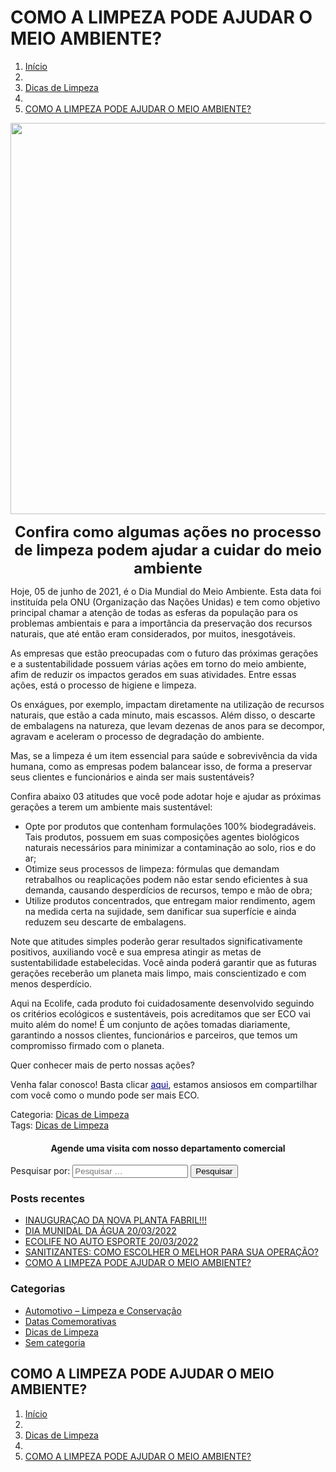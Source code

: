 

<div class="vc_col-sm-12 wpb_column vc_column_container"><div class="vc_column-inner"><div class="wpb_wrapper"><div class="g-cols wpb_row  type_default valign_middle vc_inner"><div class="vc_col-sm-6 wpb_column vc_column_container"><div class="vc_column-inner"><div class="wpb_wrapper"><h1 class="w-post-elm post_title us_custom_9e2863ac entry-title" itemprop="headline">COMO A LIMPEZA PODE AJUDAR O MEIO AMBIENTE?</h1></div></div></div><div class="vc_col-sm-6 wpb_column vc_column_container"><div class="vc_column-inner"><div class="wpb_wrapper"><ol class="g-breadcrumbs us_custom_ae7a28be separator_icon align_left" itemscope="" itemtype="http://schema.org/BreadcrumbList"><li class="g-breadcrumbs-item" itemprop="itemListElement" itemscope="" itemtype="http://schema.org/ListItem"><a itemprop="item" href="https://ecolifequimicabrasil.com.br/"><span itemprop="name">Início</span></a><meta itemprop="position" content="1"></li><li class="g-breadcrumbs-separator"><i class="far fa-angle-right"></i></li><li class="g-breadcrumbs-item" itemprop="itemListElement" itemscope="" itemtype="http://schema.org/ListItem"><a itemprop="item" href="https://ecolifequimicabrasil.com.br/category/dicas-de-limpeza/"><span itemprop="name">Dicas de Limpeza</span></a><meta itemprop="position" content="2"></li><li class="g-breadcrumbs-separator"><i class="far fa-angle-right"></i></li><li class="g-breadcrumbs-item" itemprop="itemListElement" itemscope="" itemtype="http://schema.org/ListItem"><a itemprop="item" href="https://ecolifequimicabrasil.com.br/como-a-limpeza-pode-ajudar-o-meio-ambiente/"><span itemprop="name">COMO A LIMPEZA PODE AJUDAR O MEIO AMBIENTE?</span></a><meta itemprop="position" content="3"></li></ol></div></div></div></div></div></div></div></div></div></section>
<section class="l-section height_auto for_sidebar at_right"><div class="l-section-h"><div class="g-cols type_default valign_top"><div class="vc_col-sm-9 vc_column_container l-content"><div class="vc_column-inner"><div class="wpb_wrapper"><section class="l-section wpb_row height_medium"><div class="l-section-h i-cf"><div class="g-cols vc_row type_default valign_top"><div class="vc_col-sm-12 wpb_column vc_column_container"><div class="vc_column-inner"><div class="wpb_wrapper"><div class="w-post-elm post_image stretched"><img width="626" height="626" src="https://ecolifequimicabrasil.com.br/wp-content/uploads/2021/05/salve-o-conceito-de-planeta-com-pessoas-cuidando-da-terra_23-2148522570.jpg" data-lazy-type="image" data-src="https://ecolifequimicabrasil.com.br/wp-content/uploads/2021/05/salve-o-conceito-de-planeta-com-pessoas-cuidando-da-terra_23-2148522570.jpg" class="attachment-large size-large wp-post-image lazy-loaded" alt="" srcset="" data-srcset="https://ecolifequimicabrasil.com.br/wp-content/uploads/2021/05/salve-o-conceito-de-planeta-com-pessoas-cuidando-da-terra_23-2148522570.jpg 626w, https://ecolifequimicabrasil.com.br/wp-content/uploads/2021/05/salve-o-conceito-de-planeta-com-pessoas-cuidando-da-terra_23-2148522570-300x300.jpg 300w, https://ecolifequimicabrasil.com.br/wp-content/uploads/2021/05/salve-o-conceito-de-planeta-com-pessoas-cuidando-da-terra_23-2148522570-150x150.jpg 150w, https://ecolifequimicabrasil.com.br/wp-content/uploads/2021/05/salve-o-conceito-de-planeta-com-pessoas-cuidando-da-terra_23-2148522570-450x450.jpg 450w, https://ecolifequimicabrasil.com.br/wp-content/uploads/2021/05/salve-o-conceito-de-planeta-com-pessoas-cuidando-da-terra_23-2148522570-250x250.jpg 250w" sizes="(max-width: 626px) 100vw, 626px"></div><div class="w-separator size_small"></div><div class="w-post-elm post_content" itemprop="text"><p style="text-align: center;"><span style="font-size: 24px;"><strong>Confira como algumas ações no processo de limpeza podem ajudar a cuidar do meio ambiente</strong></span></p>
<p>Hoje, 05 de junho de 2021, é o Dia Mundial do Meio Ambiente. Esta data foi instituída pela ONU (Organização das Nações Unidas) e tem como objetivo principal chamar a atenção de todas as esferas da população para os problemas ambientais e para a importância da preservação dos recursos naturais, que até então eram considerados, por muitos, inesgotáveis.</p>
<p>As empresas que estão preocupadas com o futuro das próximas gerações e a sustentabilidade possuem várias ações em torno do meio ambiente, afim de reduzir os impactos gerados em suas atividades. Entre essas ações, está o processo de higiene e limpeza.</p>
<p>Os enxágues, por exemplo, impactam diretamente na utilização de recursos naturais, que estão a cada minuto, mais escassos. Além disso, o descarte de embalagens na natureza, que levam dezenas de anos para se decompor, agravam e aceleram o processo de degradação do ambiente.</p>
<p>Mas, se a limpeza é um item essencial para saúde e sobrevivência da vida humana, como as empresas podem balancear isso, de forma a preservar seus clientes e funcionários e ainda ser mais sustentáveis?</p>
<p>Confira abaixo 03 atitudes que você pode adotar hoje e ajudar as próximas gerações a terem um ambiente mais sustentável:</p>
<ul>
<li>Opte por produtos que contenham formulações 100% biodegradáveis. Tais produtos, possuem em suas composições agentes biológicos naturais necessários para minimizar a contaminação ao solo, rios e do ar;</li>
<li>Otimize seus processos de limpeza: fórmulas que demandam retrabalhos ou reaplicações podem não estar sendo eficientes à sua demanda, causando desperdícios de recursos, tempo e mão de obra;</li>
<li>Utilize produtos concentrados, que entregam maior rendimento, agem na medida certa na sujidade, sem danificar sua superfície e ainda reduzem seu descarte de embalagens.</li>
</ul>
<p>Note que atitudes simples poderão gerar resultados significativamente positivos, auxiliando você e sua empresa atingir as metas de sustentabilidade estabelecidas. Você ainda poderá garantir que as futuras gerações receberão um planeta mais limpo, mais conscientizado e com menos desperdício.</p>
<p>Aqui na Ecolife, cada produto foi cuidadosamente desenvolvido seguindo os critérios ecológicos e sustentáveis, pois acreditamos que ser ECO vai muito além do nome! É um conjunto de ações tomadas diariamente, garantindo a nossos clientes, funcionários e parceiros, que temos um compromisso firmado com o planeta.</p>
<p>Quer conhecer mais de perto nossas ações?</p>
<p>Venha falar conosco! Basta clicar <span style="text-decoration: underline;"><span style="color: #000080; text-decoration: underline;"><a style="color: #000080; text-decoration: underline;" href="https://api.whatsapp.com/send?phone=5515991771759&amp;text=&amp;source=&amp;data=&amp;app_absent=">aqui</a></span></span>, estamos ansiosos em compartilhar com você como o mundo pode ser mais ECO.</p>
</div><div class="w-separator size_small with_line width_default thick_1 style_solid color_border align_center"><div class="w-separator-h"></div></div><div class="w-hwrapper align_left valign_top wrap"><div class="w-post-elm post_taxonomy us_custom_ea2be81a style_simple"><span class="w-post-elm-before">Categoria: </span><a href="https://ecolifequimicabrasil.com.br/category/dicas-de-limpeza/">Dicas de Limpeza</a></div><div class="w-post-elm post_taxonomy us_custom_ea2be81a style_simple"><span class="w-post-elm-before">Tags: </span><a href="https://ecolifequimicabrasil.com.br/category/dicas-de-limpeza/">Dicas de Limpeza</a></div></div></div></div></div></div></div></section><section class="l-section wpb_row height_medium color_secondary"><div class="l-section-h i-cf"><div class="g-cols vc_row type_default valign_top"><div class="vc_col-sm-12 wpb_column vc_column_container"><div class="vc_column-inner"><div class="wpb_wrapper"><h4 style="text-align: center" class="vc_custom_heading">Agende uma visita com nosso departamento comercial</h4></div></div></div></div></div></section>
</div></div></div><div class="vc_col-sm-3 vc_column_container l-sidebar"><div class="vc_column-inner"><div class="wpb_wrapper"><div id="search-2" class="widget widget_search"><form role="search" method="get" class="search-form" action="https://ecolifequimicabrasil.com.br/">
				<label>
					<span class="screen-reader-text">Pesquisar por:</span>
					<input type="search" class="search-field" placeholder="Pesquisar …" value="" name="s">
				</label>
				<input type="submit" class="search-submit" value="Pesquisar">
			</form></div>		<div id="recent-posts-2" class="widget widget_recent_entries">		<h3 class="widgettitle">Posts recentes</h3>		<ul>
											<li>
					<a href="https://ecolifequimicabrasil.com.br/inauguracao-da-nova-planta-fabril/">INAUGURAÇAO DA NOVA PLANTA FABRIL!!!</a>
									</li>
											<li>
					<a href="https://ecolifequimicabrasil.com.br/dia-munidal-da-agua-20-03-2022/">DIA MUNIDAL DA ÁGUA 20/03/2022</a>
									</li>
											<li>
					<a href="https://ecolifequimicabrasil.com.br/ecolife-no-auto-esporte-20-03-2022/">ECOLIFE NO AUTO ESPORTE 20/03/2022</a>
									</li>
											<li>
					<a href="https://ecolifequimicabrasil.com.br/sanitizantes-como-escolher-o-melhor-para-sua-operacao/">SANITIZANTES: COMO ESCOLHER O MELHOR PARA SUA OPERAÇÃO?</a>
									</li>
											<li>
					<a href="https://ecolifequimicabrasil.com.br/como-a-limpeza-pode-ajudar-o-meio-ambiente/" aria-current="page">COMO A LIMPEZA PODE AJUDAR O MEIO AMBIENTE?</a>
									</li>
					</ul>
		</div><div id="categories-2" class="widget widget_categories"><h3 class="widgettitle">Categorias</h3>		<ul>
				<li class="cat-item cat-item-8"><a href="https://ecolifequimicabrasil.com.br/category/automotivo-limpeza-e-conservacao/">Automotivo – Limpeza e Conservação</a>
</li>
	<li class="cat-item cat-item-9"><a href="https://ecolifequimicabrasil.com.br/category/datas-comemorativas/">Datas Comemorativas</a>
</li>
	<li class="cat-item cat-item-3"><a href="https://ecolifequimicabrasil.com.br/category/dicas-de-limpeza/">Dicas de Limpeza</a>
</li>
	<li class="cat-item cat-item-1"><a href="https://ecolifequimicabrasil.com.br/category/sem-categoria/">Sem categoria</a>
</li>
		</ul>
			</div></div></div></div></div></div></section></main>

</div>
	<footer id="page-footer" class="l-footer" itemscope="" itemtype="https://schema.org/WPFooter">
		<section class="l-section wpb_row us_custom_62e46706 height_auto color_alternate"><div class="l-section-h i-cf"><div class="g-cols vc_row type_default valign_top"><div class="vc_col-sm-12 wpb_column vc_column_container"><div class="vc_column-inner"><div class="wpb_wrapper"><div class="g-cols wpb_row  type_default valign_middle vc_inner"><div class="vc_col-sm-6 wpb_column vc_column_container"><div class="vc_column-inner"><div class="wpb_wrapper"><h1 class="w-post-elm post_title us_custom_9e2863ac entry-title" itemprop="headline">COMO A LIMPEZA PODE AJUDAR O MEIO AMBIENTE?</h1></div></div></div><div class="vc_col-sm-6 wpb_column vc_column_container"><div class="vc_column-inner"><div class="wpb_wrapper"><ol class="g-breadcrumbs us_custom_ae7a28be separator_icon align_left" itemscope="" itemtype="http://schema.org/BreadcrumbList"><li class="g-breadcrumbs-item" itemprop="itemListElement" itemscope="" itemtype="http://schema.org/ListItem"><a itemprop="item" href="https://ecolifequimicabrasil.com.br/"><span itemprop="name">Início</span></a><meta itemprop="position" content="1"></li><li class="g-breadcrumbs-separator"><i class="far fa-angle-right"></i></li><li class="g-breadcrumbs-item" itemprop="itemListElement" itemscope="" itemtype="http://schema.org/ListItem"><a itemprop="item" href="https://ecolifequimicabrasil.com.br/category/dicas-de-limpeza/"><span itemprop="name">Dicas de Limpeza</span></a><meta itemprop="position" content="2"></li><li class="g-breadcrumbs-separator"><i class="far fa-angle-right"></i></li><li class="g-breadcrumbs-item" itemprop="itemListElement" itemscope="" itemtype="http://schema.org/ListItem"><a itemprop="item" href="https://ecolifequimicabrasil.com.br/como-a-limpeza-pode-ajudar-o-meio-ambiente/"><span itemprop="name">COMO A LIMPEZA PODE AJUDAR O MEIO AMBIENTE?</span></a><meta itemprop="position" content="3"></li></ol></div></div></div></div></div></div></div></div></div></section>
	</footer>
		<a class="w-toplink pos_left" href="#" title="Voltar ao Topo" aria-hidden="true"></a>
		<a class="w-header-show" href="javascript:void(0);">
